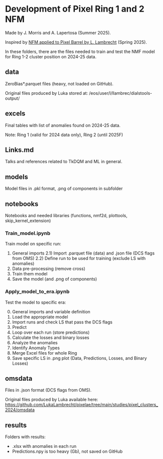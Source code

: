 # Development of Pixel Ring 1 and 2 NFM

Made by J. Morris and A. Lapertosa (Summer 2025).

Inspired by [NFM applied to Pixel Barrel by L. Lambrecht](https://github.com/LukaLambrecht/pixelae/tree/main/studies/pixel_clusters_2024) (Spring 2025).

In these folders, there are the files needed to train and test the NMF model for Ring 1-2 cluster position on 2024-25 data.

## data

ZeroBias*.parquet files (heavy, not loaded on GitHub).

Original files produced by Luka stored at: /eos/user/l/llambrec/dialstools-output/

## excels

Final tables with list of anomalies found on 2024-25 data.

Note: Ring 1 (valid for 2024 data only), Ring 2 (until 2025F)

## Links.md

Talks and references related to TkDQM and ML in general.

## models

Model files in .pkl format, .png of components in subfolder

## notebooks

Notebooks and needed libraries (functions, nmf2d, plottools, skip_kernel_extension)

### Train_model.ipynb

Train model on specific run:

1) General imports
2.1) Import .parquet file (data) and .json file (DCS flags from OMS)
2.2) Define run to be used for training (exclude LS with anomalies)
3) Data pre-processing (remove cross)
4) Train them model
5) Save the model (and .png of components)

### Apply_model_to_era.ipynb

Test the model to specific era:

0) General imports and variable definition
1) Load the appropriate model
2) Import runs and check LS that pass the DCS flags
3) Predict
4) Loop over each run (store predictions)
5) Calculate the losses and binary losses
6) Analyze the anomalies
7) Identify Anomaly Types
8) Merge Excel files for whole Ring
9) Save specific LS in .png plot (Data, Predictions, Losses, and Binary Losses)

## omsdata

Files in .json format (DCS flags from OMS).

Original files produced by Luka available here: https://github.com/LukaLambrecht/pixelae/tree/main/studies/pixel_clusters_2024/omsdata

## results

Folders with results:
- .xlsx with anomalies in each run
- Predictions.npy is too heavy (Gb), not saved on GitHub
